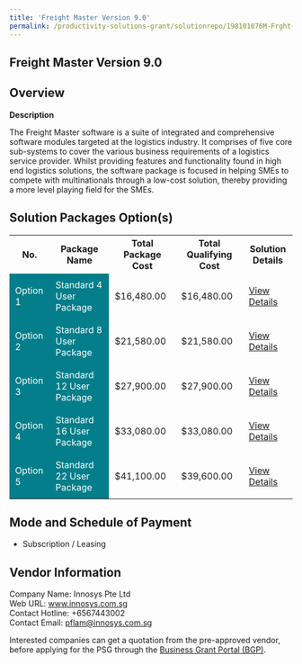 ```yaml
---
title: 'Freight Master Version 9.0'
permalink: /productivity-solutions-grant/solutionrepo/198101076M-Frght-Mstr-v-90-G
---
```


## Freight Master Version 9.0

## Overview

**Description**

The Freight Master software is a suite of integrated and comprehensive software modules targeted at the logistics industry. It comprises of five core sub-systems to cover the various business requirements of a logistics service provider. Whilst providing features and functionality found in high end logistics solutions, the software package is focused in helping SMEs to compete with multinationals through a low-cost solution, thereby providing a more level playing field for the SMEs.

## Solution Packages Option(s)

<table>
<tr>
<th><b>No.</b></th>
<th><b>Package Name</b></th>
<th><b>Total Package Cost</b></th>
<th><b>Total Qualifying Cost</b></th>
<th><b>Solution Details</b></th>
</tr>
<tr>
<td style='padding: 10px; background-color: #037E8A; color: #FFFFFF;'>Option 1</td>
<td style='padding: 10px; background-color: #037E8A; color: #FFFFFF;'>Standard 4 User Package</td>
<td style='padding: 10px;'>$16,480.00</td>
<td style='padding: 10px;'>$16,480.00</td>
<td style='padding: 10px;'><a href='/psg/198101076M_20240199_30012025_Desensitised_Annex3_Part1.pdf' target='_blank'>View Details</a></td>
</tr>
<tr>
<td style='padding: 10px; background-color: #037E8A; color: #FFFFFF;'>Option 2</td>
<td style='padding: 10px; background-color: #037E8A; color: #FFFFFF;'>Standard 8 User Package</td>
<td style='padding: 10px;'>$21,580.00</td>
<td style='padding: 10px;'>$21,580.00</td>
<td style='padding: 10px;'><a href='/psg/198101076M_20240199_30012025_Desensitised_Annex3_Part2.pdf' target='_blank'>View Details</a></td>
</tr>
<tr>
<td style='padding: 10px; background-color: #037E8A; color: #FFFFFF;'>Option 3</td>
<td style='padding: 10px; background-color: #037E8A; color: #FFFFFF;'>Standard 12 User Package</td>
<td style='padding: 10px;'>$27,900.00</td>
<td style='padding: 10px;'>$27,900.00</td>
<td style='padding: 10px;'><a href='/psg/198101076M_20240199_30012025_Desensitised_Annex3_Part3.pdf' target='_blank'>View Details</a></td>
</tr>
<tr>
<td style='padding: 10px; background-color: #037E8A; color: #FFFFFF;'>Option 4</td>
<td style='padding: 10px; background-color: #037E8A; color: #FFFFFF;'>Standard 16 User Package</td>
<td style='padding: 10px;'>$33,080.00</td>
<td style='padding: 10px;'>$33,080.00</td>
<td style='padding: 10px;'><a href='/psg/198101076M_20240199_30012025_Desensitised_Annex3_Part4.pdf' target='_blank'>View Details</a></td>
</tr>
<tr>
<td style='padding: 10px; background-color: #037E8A; color: #FFFFFF;'>Option 5</td>
<td style='padding: 10px; background-color: #037E8A; color: #FFFFFF;'>Standard 22 User Package</td>
<td style='padding: 10px;'>$41,100.00</td>
<td style='padding: 10px;'>$39,600.00</td>
<td style='padding: 10px;'><a href='/psg/198101076M_20240199_30012025_Desensitised_Annex3_Part5.pdf' target='_blank'>View Details</a></td>
</tr>
</table>

## Mode and Schedule of Payment

 - Subscription / Leasing

## Vendor Information

 Company Name: Innosys Pte Ltd<br>Web URL: www.innosys.com.sg <br>Contact Hotline: +6567443002 <br>Contact Email: pflam@innosys.com.sg <br>

Interested companies can get a quotation from the pre-approved vendor, before applying for the PSG through the <a href='https://www.businessgrants.gov.sg/' target='_blank' rel='noopener'>Business Grant Portal (BGP)</a>.

<script src="/jquery/resize-tables.js"></script>
